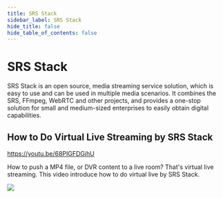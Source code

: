 ```yaml
---
title: SRS Stack
sidebar_label: SRS Stack
hide_title: false
hide_table_of_contents: false
---
```


# SRS Stack

SRS Stack is an open source, media streaming service solution, which is easy to use and can be used in multiple media 
scenarios. It combines the SRS, FFmpeg, WebRTC and other projects, and provides a one-stop solution for small and 
medium-sized enterprises to easily obtain digital capabilities. 

## How to Do Virtual Live Streaming by SRS Stack

https://youtu.be/68PIGFDGihU

How to push a MP4 file, or DVR content to a live room? That's virtual live streaming. 
This video introduce how to do virtual live by SRS Stack.

![](https://ossrs.io/gif/v1/sls.gif?site=ossrs.io&path=/lts/tutorial/en/v5/srs-stack)


